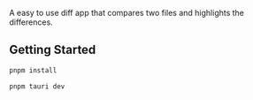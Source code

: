 A easy to use diff app that compares two files and highlights the differences.

## Getting Started

```bash
pnpm install

pnpm tauri dev
```
